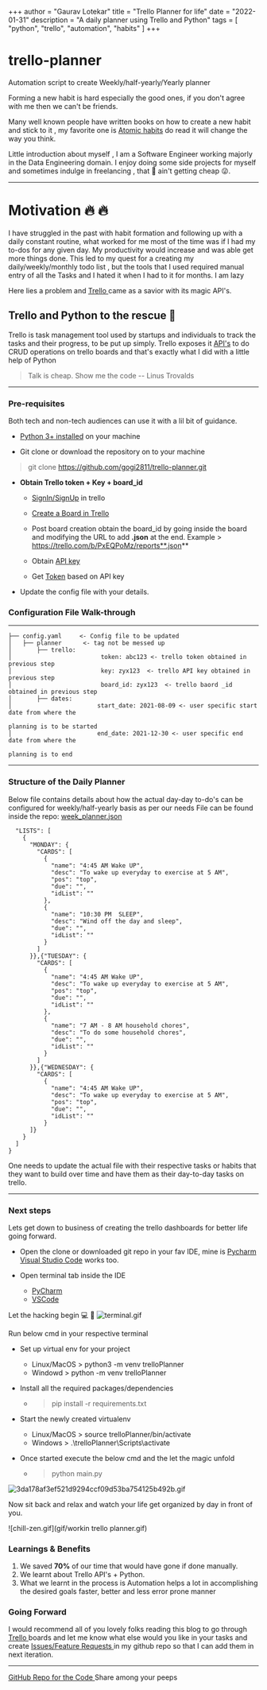 +++
author = "Gaurav Lotekar"
title = "Trello Planner for life"
date = "2022-01-31"
description = "A daily planner using Trello and Python"
tags = [
    "python",
    "trello",
    "automation",
    "habits"
]
+++


# trello-planner
Automation script to create Weekly/half-yearly/Yearly planner 

Forming a new habit is hard especially the good ones, if you don't agree with me then we can't be friends.

Many well known people have written books on how to create a new habit and stick to it , my favorite one is  [Atomic habits](https://jamesclear.com/atomic-habits) do read it will change the way you think.

Little introduction about myself , I am a Software Engineer working majorly in the Data Engineering domain. I enjoy doing some side projects for myself and sometimes indulge in freelancing , that :sushi: ain't getting cheap :stuck_out_tongue_winking_eye:.

---
# Motivation :fire: :fire:
I have struggled in the past with habit formation and following up with a daily constant routine, what worked for me most of the time was if I had my to-dos for any given day.
My productivity would increase and was able get more things done.
This led to my quest for a creating my daily/weekly/monthly todo list , but the tools that I used required manual entry of all the Tasks and I hated it when I had to it for months.
I am lazy

Here lies a problem and  [Trello ](https://trello.com/en) came as a savior with its magic API's.

## Trello  and Python to the rescue :snake:
Trello is task management tool used by startups and individuals to track the tasks and their progress, to be put up simply.
Trello exposes it  [API's](https://developer.atlassian.com/cloud/trello/rest/api-group-actions/)  to do CRUD operations on trello boards  and that's exactly what I did with a little help of Python

> Talk is cheap. Show me the code --  Linus Trovalds

---
### Pre-requisites
Both tech and non-tech audiences can use it with a lil bit of guidance.

-  [Python 3+ installed](https://www.python.org/downloads/)  on your machine

- Git clone or download the repository on to your machine
> git clone https://github.com/gogi2811/trello-planner.git

- **Obtain Trello token + Key + board_id**
      
     -  [SignIn/SignUp](https://trello.com/signup)  in trello
     
     -  [Create a Board in Trello](https://help.trello.com/article/707-creating-a-new-board) 
     - Post board creation obtain the board_id by going inside the board and modifying the URL to add **.json** at the end.
     Example > https://trello.com/b/PxEQPoMz/reports**.json**

     -  Obtain [API key](https://trello.com/app-key) 
   
     - Get [Token](https://trello.com/1/authorize?expiration=never&scope=read,write,account&response_type=token&name=Server%20Token&key=f016002d1fa8b28249dbc01d89cb2324) based on API key


- Update the config file with your details.

### Configuration File Walk-through
------------
    ├── config.yaml     <- Config file to be updated
    │   ├── planner      <- tag not be messed up
    │       ├── trello:
    │                         token: abc123 <- trello token obtained in previous step
    │                         key: zyx123  <- trello API key obtained in previous step
    │                         board_id: zyx123  <- trello baord _id obtained in previous step
    │       ├── dates:
    │                        start_date: 2021-08-09 <- user specific start date from where the 
                                                                               planning is to be started
    │                        end_date: 2021-12-30 <- user specific end date from where the 
                                                                               planning is to end                                                 
 
--------

### Structure of the Daily Planner
Below file contains details about how the actual day-day to-do's can be configured for weekly/half-yearly basis as per our needs
File can be found inside the repo:  [week_planner.json](https://github.com/gogi2811/trello-planner/blob/main/week_planner.json) 

```{
  "LISTS": [
    {
      "MONDAY": {
        "CARDS": [
          {
            "name": "4:45 AM Wake UP",
            "desc": "To wake up everyday to exercise at 5 AM",
            "pos": "top",
            "due": "",
            "idList": ""
          },
		  {
            "name": "10:30 PM  SLEEP",
            "desc": "Wind off the day and sleep",
            "due": "",
            "idList": ""
          }
        ]
      }},{"TUESDAY": {
        "CARDS": [
          {
            "name": "4:45 AM Wake UP",
            "desc": "To wake up everyday to exercise at 5 AM",
            "pos": "top",
            "due": "",
            "idList": ""
          },
		  {
            "name": "7 AM - 8 AM household chores",
            "desc": "To do some household chores",
            "due": "",
            "idList": ""
          }		  
        ]
      }},{"WEDNESDAY": {
        "CARDS": [
          {
            "name": "4:45 AM Wake UP",
            "desc": "To wake up everyday to exercise at 5 AM",
            "pos": "top",
            "due": "",
            "idList": ""
          }	  
	  ]}
    }
  ]
}
``` 
One needs to update the actual file with their respective tasks or habits that they want to build over time and have them as their day-to-day tasks on trello.
 
---
### Next steps

Lets get down to business of creating the trello dashboards for better life going forward.

- Open the clone or downloaded git repo in your fav IDE, mine is  [Pycharm](https://www.jetbrains.com/pycharm/)  [Visual Studio Code](https://code.visualstudio.com/download)  works too.

- Open terminal tab inside the IDE
     -  [PyCharm](https://www.jetbrains.com/help/pycharm/terminal-emulator.html) 
     -  [VSCode](https://code.visualstudio.com/docs/editor/integrated-terminal#:~:text=To%20open%20the%20terminal%3A,View%3A%20Toggle%20Integrated%20Terminal%20command.) 

Let the hacking begin :computer: :closed_lock_with_key:
![terminal.gif](https://cdn.hashnode.com/res/hashnode/image/upload/v1628403886685/SI6_e89PMm.gif)

Run below cmd in your respective terminal 
- Set up virtual env for your project
    - Linux/MacOS > python3 -m venv trelloPlanner
    - Windowd > python -m venv trelloPlanner

- Install all the required packages/dependencies
  - > pip install -r requirements.txt

- Start the newly created virtualenv
  - Linux/MacOS > source trelloPlanner/bin/activate
  - Windows > .\trelloPlanner\Scripts\activate

- Once started execute the below cmd and the let the magic unfold 
  - > python main.py


![3da178af3ef521d9294ccf09d53ba754125b492b.gif](https://cdn.hashnode.com/res/hashnode/image/upload/v1628406680412/JgbtkSP6x.gif)

Now sit back and relax and watch your life get organized by day in front of you.

![chill-zen.gif](gif/workin trello planner.gif)

### Learnings & Benefits
 1. We saved __70%__ of our time that would have gone if done manually.
 2. We learnt about Trello API's + Python.
 3. What we learnt in the process is Automation helps a lot in accomplishing the desired goals faster, better and less error prone manner

### Going Forward
I would recommend all of you lovely folks reading this blog to go through  [Trello ](https://trello.com/en) boards and let me know what else would you like in your tasks
and create  [Issues/Feature Requests ](https://github.com/gogi2811/trello-planner/issues) in my github repo so that I can add them in next iteration.

---
 [GitHub Repo for the Code
](https://github.com/gogi2811/trello-planner) 
Share among your peeps